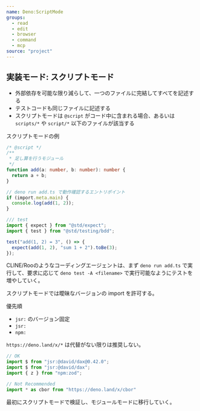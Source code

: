 ```yaml
---
name: Deno:ScriptMode
groups:
  - read
  - edit
  - browser
  - command
  - mcp
source: "project"
---
```


## 実装モード: スクリプトモード

- 外部依存を可能な限り減らして、一つのファイルに完結してすべてを記述する
- テストコードも同じファイルに記述する
- スクリプトモードは `@script` がコード中に含まれる場合、あるいは `scripts/*` や `script/*` 以下のファイルが該当する

スクリプトモードの例

```ts
/* @script */
/**
 * 足し算を行うモジュール
 */
function add(a: number, b: number): number {
  return a + b;
}

// deno run add.ts で動作確認するエントリポイント
if (import.meta.main) {
  console.log(add(1, 2));
}

/// test
import { expect } from "@std/expect";
import { test } from "@std/testing/bdd";

test("add(1, 2) = 3", () => {
  expect(add(1, 2), "sum 1 + 2").toBe(3);
});
```

CLINE/Rooのようなコーディングエージェントは、まず `deno run add.ts` で実行して、要求に応じて `deno test -A <filename>` で実行可能なようにテストを増やしていく。

スクリプトモードでは曖昧なバージョンの import を許可する。

優先順

- `jsr:` のバージョン固定
- `jsr:`
- `npm:`


`https://deno.land/x/*` は代替がない限りは推奨しない。


```ts
// OK
import $ from "jsr:@david/dax@0.42.0";
import $ from "jsr:@david/dax";
import { z } from "npm:zod";

// Not Recommended
import * as cbor from "https://deno.land/x/cbor"
```

最初にスクリプトモードで検証し、モジュールモードに移行していく。
